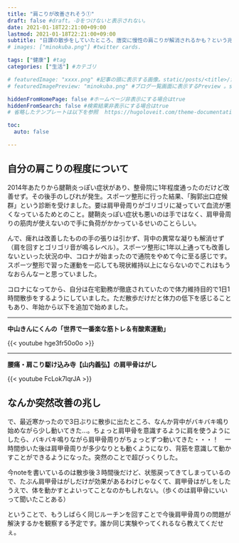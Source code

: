 ```yaml
---
title: "肩こりが改善されそう➀"
draft: false #draft。-Dをつけないと表示されない。
date: 2021-01-18T22:21:00+09:00
lastmod: 2021-01-18T22:21:00+09:00
subtitle: "日課の散歩をしていたところ、唐突に慢性の肩こりが解消されるかも？という兆しを感じたのでメモしておきます。"
# images: ["minokuba.png"] #twitter cards.

tags: ["健康"] #tag
categories: ["生活"] #カテゴリ

# featuredImage: "xxxx.png" #記事の頭に表示する画像。static/posts/<title>/からの相対パス。 
# featuredImagePreview: "minokuba.png" #ブログ一覧画面に表示するPreview 。staticからの相対パス。

hiddenFromHomePage: false #ホームページ非表示にする場合はtrue
hiddenFromSearch: false #検索結果非表示にする場合はtrue
# 省略したテンプレートは以下を参照  https://hugoloveit.com/theme-documentation-content/#front-matter

toc:
  auto: false

---
```

## 自分の肩こりの程度について
2014年あたりから腱鞘炎っぽい症状があり、整骨院に1年程度通ったのだけど改善せず。その後手のしびれが発生。スポーツ整形に行った結果、「胸郭出口症候群」という診断を受けました。要は肩甲骨周りがゴリゴリに凝っていて血流が悪くなっているためとのこと。腱鞘炎っぽい症状も悪いのは手ではなく、肩甲骨周りの筋肉が使えないので手に負荷がかかっているせいのことらしい。

んで、痺れは改善したものの手の張りは引かず、背中の異常な凝りも解消せず（肩を回すとゴリゴリ音が鳴るレベル）。スポーツ整形に1年以上通っても改善しないといった状況の中、コロナが始まったので通院をやめて今に至る感じです。スポーツ整形で習った運動を一応しても現状維持以上にならないのでこれはもうなおらんなーと思っていました。

コロナになってから、自分は在宅勤務が徹底されていたので体力維持目的で1日1時間散歩をするようにしていました。ただ散歩だけだと体力の低下を感じることもあり、年始から以下を追加で始めました。

---
**中山きんにくんの「世界で一番楽な筋トレ＆有酸素運動」**

{{< youtube hge3fr50o0o >}}

---
**腰痛・肩こり駆け込み寺【山内義弘】の肩甲骨はがし**

{{< youtube FcLok7lqrJA >}}

## なんか突然改善の兆し
で、最近寒かったので3日ぶりに散歩に出たところ、なんか背中がバキバキ鳴り始めながら少し動いてきた…。ちょっと肩甲骨を意識するように肩を使うようにしたら、バキバキ鳴りながら肩甲骨周りがちょっとずつ動いてきた・・・！　一時間歩いた後は肩甲骨周りが多少なりとも動くようになり、背筋を意識して動かすことができるようになった。突然のことで超びっくりした。

今noteを書いているのは散歩後３時間後だけど、状態戻ってきてしまっているので、たぶん肩甲骨はがしだけが効果があるわけじゃなくて、肩甲骨はがしをしたうえで、体を動かすとよいってことなのかもしれない。（歩くのは肩甲骨にいいって聞いたことある）

ということで、もうしばらく同じルーチンを回すことで今後肩甲骨周りの問題が解決するかを観察する予定です。誰か同じ実験やってくれるなら教えてくだせぇ。